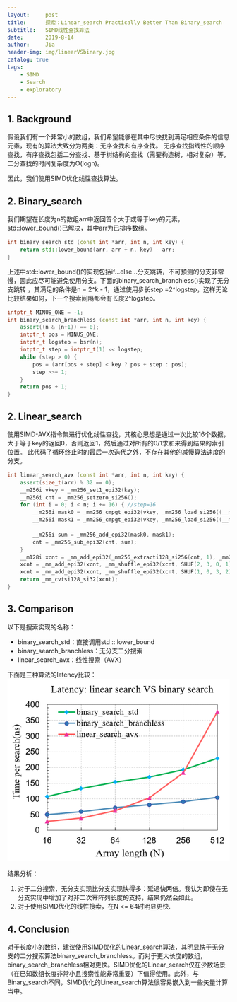 ```yaml
---
layout:     post
title:      探索：Linear_search Practically Better Than Binary_search
subtitle:   SIMD线性查找算法 
date:       2019-8-14
author:     Jia
header-img: img/linearVSbinary.jpg
catalog: true
tags:
    - SIMD
    - Search 
    - exploratory
---
```


## 1. Background
假设我们有一个非常小的数组，我们希望能够在其中尽快找到满足相应条件的信息元素，现有的算法大致分为两类：无序查找和有序查找。
无序查找指线性的顺序查找，有序查找包括二分查找、基于树结构的查找（需要构造树，相对复杂）等，二分查找的时间复杂度为O(logn)。

因此，我们使用SIMD优化线性查找算法。

## 2. Binary_search
我们期望在长度为n的数组arr中返回首个大于或等于key的元素，std::lower_bound()已解决，其中arr为已排序数组。
```C++
int binary_search_std (const int *arr, int n, int key) {
    return std::lower_bound(arr, arr + n, key) - arr;
}
```
上述中std::lower_bound()的实现包括if…else…分支跳转，不可预测的分支非常慢，因此应尽可能避免使用分支。下面的binary_search_branchless()实现了无分支跳转
，其满足的条件是n = 2^k - 1，通过使用步长step =2^logstep，这样无论比较结果如何，下一个搜索间隔都会有长度2^logstep。

```C++
intptr_t MINUS_ONE = -1;
int binary_search_branchless (const int *arr, int n, int key) {
    assert((n & (n+1)) == 0);            
    intptr_t pos = MINUS_ONE;       
    intptr_t logstep = bsr(n);      
    intptr_t step = intptr_t(1) << logstep;
    while (step > 0) {
        pos = (arr[pos + step] < key ? pos + step : pos);
        step >>= 1; 
    }
    return pos + 1;
}
```
## 2. Linear_search

使用SIMD-AVX指令集进行优化线性查找，其核心思想是通过一次比较16个数据，大于等于key的返回0，否则返回1，然后通过对所有的0/1求和来得到结果的索引位置。
此代码了循环终止时的最后一次迭代之外，不存在其他的减慢算法速度的分支。
```C++
int linear_search_avx (const int *arr, int n, int key) {
    assert(size_t(arr) % 32 == 0);
    __m256i vkey = _mm256_set1_epi32(key);
    __m256i cnt = _mm256_setzero_si256();
    for (int i = 0; i < n; i += 16) { //step=16
        __m256i mask0 = _mm256_cmpgt_epi32(vkey, _mm256_load_si256((__m256i *)&arr[i+0]));
        __m256i mask1 = _mm256_cmpgt_epi32(vkey, _mm256_load_si256((__m256i *)&arr[i+8]));

        __m256i sum = _mm256_add_epi32(mask0, mask1);
        cnt = _mm256_sub_epi32(cnt, sum);
    }
    __m128i xcnt = _mm_add_epi32(_mm256_extracti128_si256(cnt, 1), _mm256_castsi256_si128(cnt));
    xcnt = _mm_add_epi32(xcnt, _mm_shuffle_epi32(xcnt, SHUF(2, 3, 0, 1)));
    xcnt = _mm_add_epi32(xcnt, _mm_shuffle_epi32(xcnt, SHUF(1, 0, 3, 2)));
    return _mm_cvtsi128_si32(xcnt);
}
```

## 3. Comparison

以下是搜索实现的名称：
* binary_search_std：直接调用std :: lower_bound
* binary_search_branchless：无分支二分搜索
* linear_search_avx：线性搜索（AVX）

下面是三种算法的latency比较：
![image](https://raw.githubusercontent.com/JingnanJia/jingnanjia.github.io/master/img/linear_vs_binary.png)

结果分析：

1. 对于二分搜索，无分支实现比分支实现快得多：延迟快两倍。我认为即使在无分支实现中增加了对非二次幂阵列长度的支持，结果仍然会如此。
2. 对于使用SIMD优化的线性搜索，在N <= 64时明显更快.

## 4. Conclusion
对于长度小的数组，建议使用SIMD优化的Linear_search算法，其明显快于无分支的二分搜索算法binary_search_branchless。而对于更大长度的数组，binary_search_branchless相对更快。SIMD优化的Linear_search仅在少数场景（在已知数组长度非常小且搜索性能非常重要）下值得使用。此外，与Binary_search不同，SIMD优化的Linear_search算法很容易嵌入到一些矢量计算当中。
